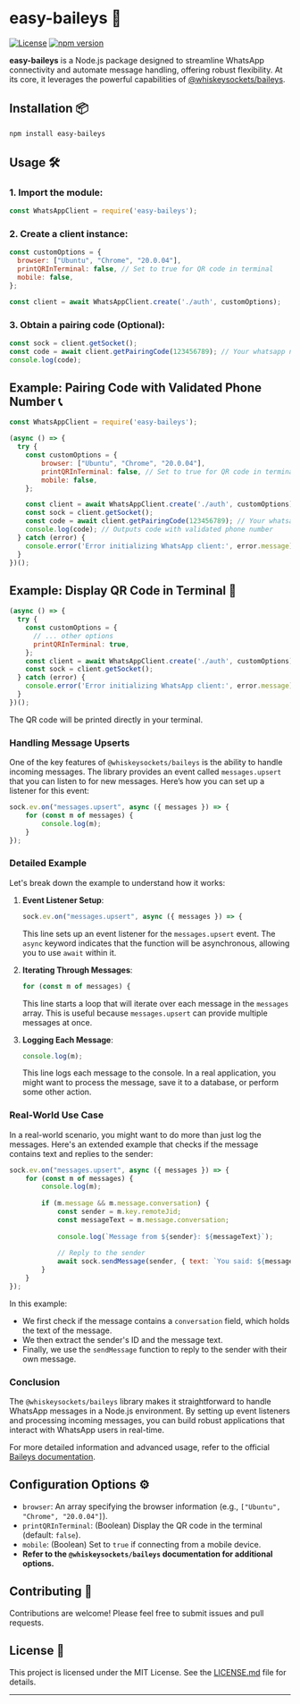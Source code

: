 # easy-baileys 🤖

[![License](https://img.shields.io/badge/License-MIT-blue.svg)](https://opensource.org/licenses/MIT)
[![npm version](https://img.shields.io/npm/v/easy-baileys.svg)](https://www.npmjs.com/package/easy-baileys)

**easy-baileys** is a Node.js package designed to streamline WhatsApp connectivity and automate message handling, offering robust flexibility. At its core, it leverages the powerful capabilities of [@whiskeysockets/baileys](https://github.com/WhiskeySockets/Baileys).

## Installation 📦

```bash
npm install easy-baileys
```

## Usage 🛠️

### 1. Import the module:

```javascript
const WhatsAppClient = require('easy-baileys');
```

### 2. Create a client instance:

```javascript
const customOptions = {
  browser: ["Ubuntu", "Chrome", "20.0.04"],
  printQRInTerminal: false, // Set to true for QR code in terminal
  mobile: false,
};

const client = await WhatsAppClient.create('./auth', customOptions);
```

### 3. Obtain a pairing code (Optional):

```javascript
const sock = client.getSocket();
const code = await client.getPairingCode(123456789); // Your whatsapp number (Without +)
console.log(code); 
```

## Example: Pairing Code with Validated Phone Number 📞

```javascript
const WhatsAppClient = require('easy-baileys');

(async () => {
  try {
    const customOptions = {
        browser: ["Ubuntu", "Chrome", "20.0.04"],
        printQRInTerminal: false, // Set to true for QR code in terminal
        mobile: false,
    };

    const client = await WhatsAppClient.create('./auth', customOptions);
    const sock = client.getSocket();
    const code = await client.getPairingCode(123456789); // Your whatsapp number (Without +)
    console.log(code); // Outputs code with validated phone number
  } catch (error) {
    console.error('Error initializing WhatsApp client:', error.message);
  }
})();
```

## Example: Display QR Code in Terminal 📱

```javascript
(async () => {
  try {
    const customOptions = {
      // ... other options
      printQRInTerminal: true, 
    };
    const client = await WhatsAppClient.create('./auth', customOptions);
    const sock = client.getSocket();
  } catch (error) {
    console.error('Error initializing WhatsApp client:', error.message);
  }
})();
```

The QR code will be printed directly in your terminal.

### Handling Message Upserts

One of the key features of `@whiskeysockets/baileys` is the ability to handle incoming messages. The library provides an event called `messages.upsert` that you can listen to for new messages. Here’s how you can set up a listener for this event:

```javascript
sock.ev.on("messages.upsert", async ({ messages }) => {
    for (const m of messages) {
        console.log(m);
    }
});
```

### Detailed Example

Let's break down the example to understand how it works:

1. **Event Listener Setup**:
    ```javascript
    sock.ev.on("messages.upsert", async ({ messages }) => {
    ```
    This line sets up an event listener for the `messages.upsert` event. The `async` keyword indicates that the function will be asynchronous, allowing you to use `await` within it.

2. **Iterating Through Messages**:
    ```javascript
    for (const m of messages) {
    ```
    This line starts a loop that will iterate over each message in the `messages` array. This is useful because `messages.upsert` can provide multiple messages at once.

3. **Logging Each Message**:
    ```javascript
    console.log(m);
    ```
    This line logs each message to the console. In a real application, you might want to process the message, save it to a database, or perform some other action.

### Real-World Use Case

In a real-world scenario, you might want to do more than just log the messages. Here's an extended example that checks if the message contains text and replies to the sender:

```javascript
sock.ev.on("messages.upsert", async ({ messages }) => {
    for (const m of messages) {
        console.log(m);
        
        if (m.message && m.message.conversation) {
            const sender = m.key.remoteJid;
            const messageText = m.message.conversation;
            
            console.log(`Message from ${sender}: ${messageText}`);
            
            // Reply to the sender
            await sock.sendMessage(sender, { text: `You said: ${messageText}` });
        }
    }
});
```

In this example:
- We first check if the message contains a `conversation` field, which holds the text of the message.
- We then extract the sender's ID and the message text.
- Finally, we use the `sendMessage` function to reply to the sender with their own message.

### Conclusion

The `@whiskeysockets/baileys` library makes it straightforward to handle WhatsApp messages in a Node.js environment. By setting up event listeners and processing incoming messages, you can build robust applications that interact with WhatsApp users in real-time.

For more detailed information and advanced usage, refer to the official [Baileys documentation](https://github.com/@whiskeysockets/Baileys).


## Configuration Options ⚙️

- `browser`: An array specifying the browser information (e.g., `["Ubuntu", "Chrome", "20.0.04"]`).
- `printQRInTerminal`: (Boolean) Display the QR code in the terminal (default: `false`).
- `mobile`: (Boolean) Set to `true` if connecting from a mobile device.
- **Refer to the `@whiskeysockets/baileys` documentation for additional options.**

## Contributing 🤝

Contributions are welcome! Please feel free to submit issues and pull requests.

## License 📄

This project is licensed under the MIT License. See the [LICENSE.md](LICENSE.md) file for details.

---